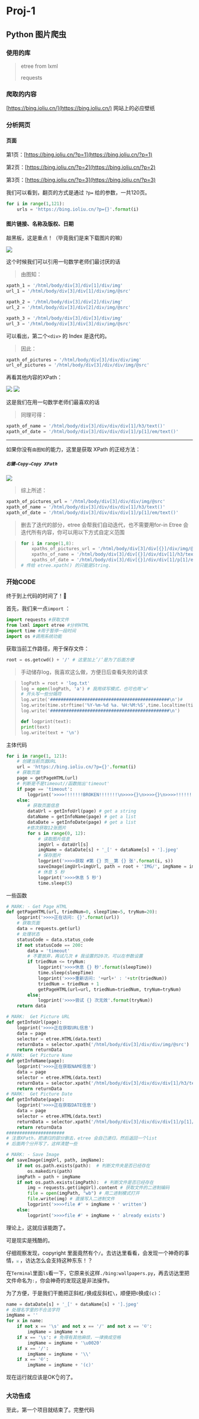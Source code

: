 # Proj-1

## Python 图片爬虫

### 使用的库

> etree from lxml
>
> requests

### 爬取的内容
[https://bing.ioliu.cn/](https://bing.ioliu.cn/) 网站上的必应壁纸

### 分析网页

#### 页面
第1页：[https://bing.ioliu.cn/?p=1](https://bing.ioliu.cn/?p=1)

第2页：[https://bing.ioliu.cn/?p=2](https://bing.ioliu.cn/?p=2)

第3页：[https://bing.ioliu.cn/?p=3](https://bing.ioliu.cn/?p=3)

我们可以看到，翻页的方式是通过 `?p=` 给的参数，一共120页。

```python
for i in range(1,121):
    urls = 'https://bing.ioliu.cn/?p={}'.format(i)
```

#### 图片链接、名称及版权、日期

敲黑板，这是重点！（毕竟我们是来下载图片的嘛）

<img src="./img/img_xpath_of_pic_url.png"/>

这个时候我们可以引用一句数学老师们最讨厌的话

> 由图知：

```python
xpath_1 = '/html/body/div[3]/div[1]/div/img'
url_1 = '/html/body/div[3]/div[1]/div/img/@src'

xpath_2 = '/html/body/div[3]/div[2]/div/img'
url_2 = '/html/body/div[3]/div[2]/div/img/@src'

xpath_3 = '/html/body/div[3]/div[3]/div/img'
url_3 = '/html/body/div[3]/div[3]/div/img/@src'
```

可以看出，第二个`<div>` 的 Index 是迭代的。

> 因此：

```python
xpath_of_pictures = '/html/body/div[3]/div/div/img'
url_of_pictures = '/html/body/div[3]/div/div/img/@src'
```
再看其他内容的XPath：

<img src="./img/img_xpath_of_pic_name_and_copyright.png"/>

<img src="./img/img_xpath_of_pic_date.png"/>

这是我们在用一句数学老师们最喜欢的话

> 同理可得：

```python
xpath_of_name = '/html/body/div[3]/div/div/div[1]/h3/text()'
xpath_of_date = '/html/body/div[3]/div/div/div[1]/p[1]/em/text()'
```
------
如果你没有`由图知`的能力，这里是获取 XPath 的正经方法：

##### **`右键⇒Copy⇒Copy XPath`**

<img src="./img/img_copy_xpath.png"/>

> 综上所述：

```python
xpath_of_pictures_url = '/html/body/div[3]/div/div/img/@src'
xpath_of_name = '/html/body/div[3]/div/div/div[1]/h3/text()'
xpath_of_date = '/html/body/div[3]/div/div/div[1]/p[1]/em/text()'
```
> 删去了迭代的部分，etree 会帮我们自动迭代，也不需要用for-in
> Etree 会迭代所有内容，你可以用以下方式自定义范围

> ```python
> for i in range(1,8):
>     xpaths_of_pictures_url = '/html/body/div[3]/div[{}]/div/img/@src'.format(i)
>     xpaths_of_name = '/html/body/div[3]/div[{}]/div/div[1]/h3/text()'.format(i)
>     xpaths_of_date = '/html/body/div[3]/div[{}]/div/div[1]/p[1]/em/text()'.format(i)
> # 传给 etree.xpath() 的只能是String.
> ```

### 开始CODE

终于到上代码的时间了！🎉

首先，我们来一点`import` ：

```python
import requests #获取文件
from lxml import etree #分析HTML
import time #用于暂停一段时间
import os #调用系统功能
```

获取当前工作路径，用于保存文件：

```python
root = os.getcwd() + '/' # 这里加上’/‘是为了后面方便
```

> 手动储存log，我喜欢这么做，方便日后查看失败的请求

>```python
>logPath = root + 'log.txt'
>log = open(logPath, 'a') # 我用续写模式，也可也用'w'
># 开头写一些分隔符
>log.write('#############################################\n')# 
>log.write(time.strftime('%Y-%m-%d %a. %H:%M:%S',time.localtime(time.time()))) # 写入时间
>log.write('#############################################\n')
>
>def logprint(text):
>print(text)
>log.write(text + '\n')
>```

主体代码

```python
for i in range(1, 121):
    # 创建当前页面URL
    url = 'https://bing.ioliu.cn/?p={}'.format(i)
    # 获取页面
    page = getPageHTML(url)
    # 判断是不是timeout//函数抛出'timeout'
    if page == 'timeout':
        logprint('>>>>!!!!!!!BROKEN!!!!!!!\n>>>>{}\n>>>>{}\n>>>>!!!!!!!BROKEN!!!!!!!'.format(url, time.strftime('%Y-%m-%d %a. %H:%M:%S',time.localtime(time.time()))))
    else:
        # 获取页面信息
        dataUrl = getInfoUrl(page) # get a string
        dataName = getInfoName(page) # get a list
        dataDate = getInfoDate(page) # get a list
        #依次获取12张图片
        for s in range(0, 12):
            # 读取图片信息
            imgUrl = dataUrl[s]
            imgName = dataDate[s] + '_[' + dataName[s] + '].jpeg'
            # 保存图片
            logprint('>>>>获取 #第 {} 页__第 {} 张'.format(i, s))
            saveImage(imgUrl=imgUrl, path = root + 'IMG/', imgName = imgName)
            # 休息 5 秒
            logprint('>>>>休息 5 秒')
            time.sleep(5)
```

一些函数

```python
# MARK: - Get Page HTML
def getPageHTML(url, triedNum=0, sleepTime=5, tryNum=20):
    logprint('>>>>正在访问: {}'.format(url))
    # 获取页面
    data = requests.get(url)
    # 处理状态
    statusCode = data.status_code
    if not statusCode == 200:
        data = 'timeout'
        # 不要放弃，再试几次 # 我设置的20次，可以在参数设置
        if triedNum <= tryNum:
            logprint('>>>>休息 {} 秒'.format(sleepTime))
            time.sleep(sleepTime)
            logprint('>>>>重新访问: '+url+' : '+str(triedNum))
            triedNum = triedNum + 1
            getPageHTML(url=url, triedNum=triedNum, tryNum=tryNum)
        else:
            logprint('>>>>尝试 {} 次无效'.format(tryNum))
    return data
```

```python
# MARK:  Get Picture URL
def getInfoUrl(page):
    logprint('>>>>正在获取URL信息')
    data = page
    selector = etree.HTML(data.text)
    returnData = selector.xpath('/html/body/div[3]/div/div/img/@src')
    return returnData
# MARK:  Get Picture Name
def getInfoName(page):
    logprint('>>>>正在获取NAME信息')
    data = page
    selector = etree.HTML(data.text)
    returnData = selector.xpath('/html/body/div[3]/div/div/div[1]/h3/text()')
    return returnData
# MARK:  Get Picture Date
def getInfoDate(page):
    logprint('>>>>正在获取DATE信息')
    data = page
    selector = etree.HTML(data.text)
    returnData = selector.xpath('/html/body/div[3]/div/div/div[1]/p[1]/em/text()')
    return returnData
######################
# 注意XPath，把递归的部分删去，etree 会自己递归，然后返回一个list
# 后面两个分开写了，这样清楚一些
```

```python
# MARK: - Save Image
def saveImage(imgUrl, path, imgName):
    if not os.path.exists(path):  # 判断文件夹是否已经存在
        os.makedirs(path)
    imgPath = path + imgName
    if not os.path.exists(imgPath):  # 判断文件是否已经存在
        img = requests.get(imgUrl).content # 获取文件的二进制编码
        file = open(imgPath, "wb") # 用二进制模式打开
        file.write(img) # 直接写入二进制文件
        logprint('>>>>file #' + imgName + ' written')
    else:
        logprint('>>>>file #' + imgName + ' already exists')
```

理论上，这就应该能跑了。

可是现实是残酷的。

仔细观察发现，copyright 里面竟然有个`/`。去访达里看看，会发现一个神奇的事情，<img src="./img/img_slash.png" style="zoom:35%;" /> ，访达怎么会支持这种东东！？

在`Terminal`里面`ls`看一下，它原来长这样`./bing:wallpapers.py`，再去访达里把文件命名为`:`，你会神奇的发现这是非法操作。

为了方便，于是我们干脆把正斜杠`/`换成反斜杠`\`，顺便把`©`换成`(c)`：

```python
name = dataDate[s] + '_[' + dataName[s] + '].jpeg'
# 处理名字里的不合法字符
imgName = ''
for x in name:
	if not x == '\s' and not x == '/' and not x == '©':
		imgName = imgName + x
	if x == '\s': # 免得有其他麻烦，一律换成空格
		imgName = imgName + '\u0020'
	if x == '/':
		imgName = imgName + '\\'
	if x == '©':
        imgName = imgName + '(c)'
```
现在运行就应该是OK👌的了。

### 大功告成

至此，第一个项目就结束了。<a src="https://github.com/unouprimeOder/PlayWithPython/blob/master/Proj-1/bingWallpapers.py">完整代码</a>